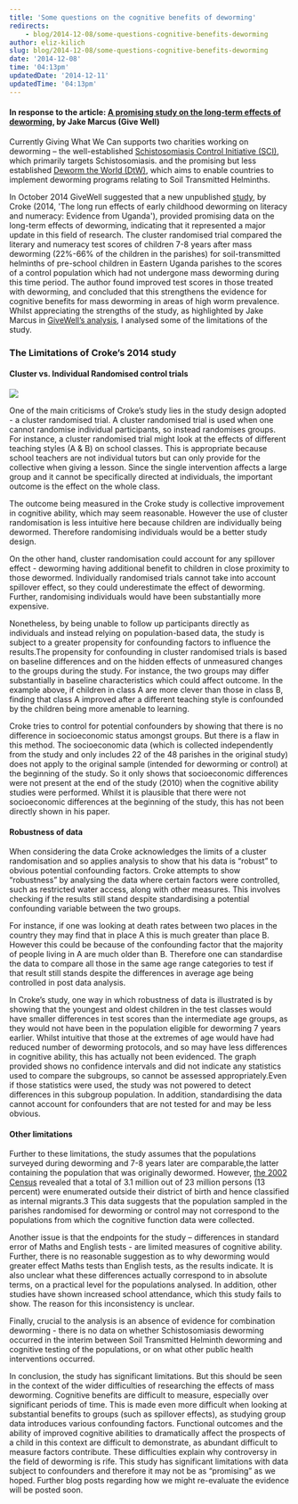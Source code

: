 ```yaml
---
title: 'Some questions on the cognitive benefits of deworming'
redirects:
    - blog/2014-12-08/some-questions-cognitive-benefits-deworming
author: eliz-kilich
slug: blog/2014-12-08/some-questions-cognitive-benefits-deworming
date: '2014-12-08'
time: '04:13pm'
updatedDate: '2014-12-11'
updatedTime: '04:13pm'
---
```

#### In response to the article: [A promising study on the long-term effects of deworming](http://blog.givewell.org/2014/10/03/a-promising-study-on-the-long-term-effects-of-deworming/), by Jake Marcus (Give Well)

Currently Giving What We Can supports two charities working on deworming – the well-established [Schistosomiasis Control Initiative (SCI)](https://www.givingwhatwecan.org/top-charities/schistosomiasis-control-initiative), which primarily targets Schistosomiasis. and the promising but less established [Deworm the World (DtW)](https://www.givingwhatwecan.org/top-charities/deworm-world-initiative), which aims to enable countries to implement deworming programs relating to Soil Transmitted Helminths.

In October 2014 GiveWell suggested that a new unpublished [study](http://scholar.harvard.edu/files/kcroke/files/ug_lr_deworming_071714.pdf), by Croke (2014, 'The long run effects of early childhood deworming on literacy and numeracy: Evidence from Uganda'), provided promising data on the long-term effects of deworming, indicating that it represented a major update in this field of research. The cluster randomised trial compared the literary and numeracy test scores of children 7-8 years after mass deworming (22%-66% of the children in the parishes) for soil-transmitted helminths of pre-school children in Eastern Uganda parishes to the scores of a control population which had not undergone mass deworming during this time period. The author found improved test scores in those treated with deworming, and concluded that this strengthens the evidence for cognitive benefits for mass deworming in areas of high worm prevalence. Whilst appreciating the strengths of the study, as highlighted by Jake Marcus in [GiveWell’s analysis](http://blog.givewell.org/2014/10/03/a-promising-study-on-the-long-term-effects-of-deworming/), I analysed some of the limitations of the study.

### The Limitations of Croke’s 2014 study

#### Cluster vs. Individual Randomised control trials

![](/images/uploads/kidsdtw.jpg)

One of the main criticisms of Croke’s study lies in the study design adopted - a cluster randomised trial. A cluster randomised trial is used when one cannot randomise individual participants, so instead randomises groups. For instance, a cluster randomised trial might look at the effects of different teaching styles (A & B) on school classes. This is appropriate because school teachers are not individual tutors but can only provide for the collective when giving a lesson. Since the single intervention affects a large group and it cannot be specifically directed at individuals, the important outcome is the effect on the whole class.

The outcome being measured in the Croke study is collective improvement in cognitive ability, which may seem reasonable. However the use of cluster randomisation is less intuitive here because children are individually being dewormed. Therefore randomising individuals would be a better study design.

On the other hand, cluster randomisation could account for any spillover effect - deworming having additional benefit to children in close proximity to those dewormed. Individually randomised trials cannot take into account spillover effect, so they could underestimate the effect of deworming. Further, randomising individuals would have been substantially more expensive.

Nonetheless, by being unable to follow up participants directly as individuals and instead relying on population-based data, the study is subject to a greater propensity for confounding factors to influence the results.The propensity for confounding in cluster randomised trials is based on baseline differences and on the hidden effects of unmeasured changes to the groups during the study. For instance, the two groups may differ substantially in baseline characteristics which could affect outcome. In the example above, if children in class A are more clever than those in class B, finding that class A improved after a different teaching style is confounded by the children being more amenable to learning.

Croke tries to control for potential confounders by showing that there is no difference in socioeconomic status amongst groups. But there is a flaw in this method. The socioeconomic data (which is collected independently from the study and only includes 22 of the 48 parishes in the original study) does not apply to the original sample (intended for deworming or control) at the beginning of the study. So it only shows that socioeconomic differences were not present at the end of the study (2010) when the cognitive ability studies were performed. Whilst it is plausible that there were not socioeconomic differences at the beginning of the study, this has not been directly shown in his paper.

#### Robustness of data

When considering the data Croke acknowledges the limits of a cluster randomisation and so applies analysis to show that his data is “robust” to obvious potential confounding factors. Croke attempts to show “robustness” by analysing the data where certain factors were controlled, such as restricted water access, along with other measures. This involves checking if the results still stand despite standardising a potential confounding variable between the two groups.

For instance, if one was looking at death rates between two places in the country they may find that in place A this is much greater than place B. However this could be because of the confounding factor that the majority of people living in A are much older than B. Therefore one can standardise the data to compare all those in the same age range categories to test if that result still stands despite the differences in average age being controlled in post data analysis.

In Croke’s study, one way in which robustness of data is illustrated is by showing that the youngest and oldest children in the test classes would have smaller differences in test scores than the intermediate age groups, as they would not have been in the population eligible for deworming 7 years earlier. Whilst intuitive that those at the extremes of age would have had reduced number of deworming protocols, and so may have less differences in cognitive ability, this has actually not been evidenced. The graph provided shows no confidence intervals and did not indicate any statistics used to compare the subgroups, so cannot be assessed appropriately.Even if those statistics were used, the study was not powered to detect differences in this subgroup population. In addition, standardising the data cannot account for confounders that are not tested for and may be less obvious.

#### Other limitations

Further to these limitations, the study assumes that the populations surveyed during deworming and 7-8 years later are comparable,the latter containing the population that was originally dewormed. However, [the 2002 Census](:http://www.ubos.org/onlinefiles/uploads/ubos/pdf%20documents/2002%20CensusPopnSizeGrowthAnalyticalReport.pdf) revealed that a total of 3.1 million out of 23 million persons (13 percent) were enumerated outside their district of birth and hence classified as internal migrants.3 This data suggests that the population sampled in the parishes randomised for deworming or control may not correspond to the populations from which the cognitive function data were collected.

Another issue is that the endpoints for the study – differences in standard error of Maths and English tests - are limited measures of cognitive ability. Further, there is no reasonable suggestion as to why deworming would greater effect Maths tests than English tests, as the results indicate. It is also unclear what these differences actually correspond to in absolute terms, on a practical level for the populations analysed. In addition, other studies have shown increased school attendance, which this study fails to show. The reason for this inconsistency is unclear.

Finally, crucial to the analysis is an absence of evidence for combination deworming - there is no data on whether Schistosomiasis deworming occurred in the interim between Soil Transmitted Helminth deworming and cognitive testing of the populations, or on what other public health interventions occurred.

In conclusion, the study has significant limitations. But this should be seen in the context of the wider difficulties of researching the effects of mass deworming. Cognitive benefits are difficult to measure, especially over significant periods of time. This is made even more difficult when looking at substantial benefits to groups (such as spillover effects), as studying group data introduces various confounding factors. Functional outcomes and the ability of improved cognitive abilities to dramatically affect the prospects of a child in this context are difficult to demonstrate, as abundant difficult to measure factors contribute. These difficulties explain why controversy in the field of deworming is rife. This study has significant limitations with data subject to confounders and therefore it may not be as “promising” as we hoped. Further blog posts regarding how we might re-evaluate the evidence will be posted soon.